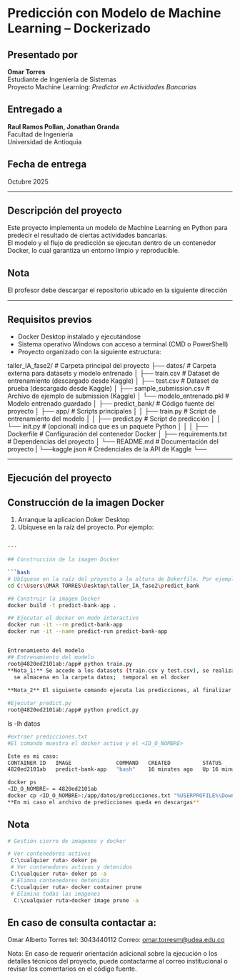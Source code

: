 # Predicción con Modelo de Machine Learning – Dockerizado

## Presentado por
**Omar Torres**  
Estudiante de Ingeniería de Sistemas  
Proyecto Machine Learning: *Predictor en Actividades Bancarias*

## Entregado a
**Raul Ramos Pollan, Jonathan Granda**  
Facultad de Ingeniería  
Universidad de Antioquia

## Fecha de entrega
Octubre 2025

---

## Descripción del proyecto

Este proyecto implementa un modelo de Machine Learning en Python para predecir el resultado de ciertas actividades bancarias.  
El modelo y el flujo de predicción se ejecutan dentro de un contenedor Docker, lo cual garantiza un entorno limpio y reproducible.

## Nota
El profesor debe descargar el repositorio ubicado en la siguiente dirección

---

## Requisitos previos

- Docker Desktop instalado y ejecutándose
- Sistema operativo Windows con acceso a terminal (CMD o PowerShell)
- Proyecto organizado con la siguiente estructura:

taller_IA_fase2/ # Carpeta principal del proyecto
├── datos/ # Carpeta externa para datasets y modelo entrenado
│ ├── train.csv # Dataset de entrenamiento (descargado desde Kaggle)
│ ├── test.csv # Dataset de prueba (descargado desde Kaggle)
│ ├── sample_submission.csv # Archivo de ejemplo de submission (Kaggle)
│ └── modelo_entrenado.pkl # Modelo entrenado guardado
│
├── predict_bank/ # Código fuente del proyecto
│ ├── app/ # Scripts principales
│ │ ├── train.py # Script de entrenamiento del modelo
│ │ ├── predict.py # Script de predicción
│ │ └── init.py # (opcional) indica que es un paquete Python
│ │
│ ├── Dockerfile # Configuración del contenedor Docker
│ ├── requirements.txt # Dependencias del proyecto
│ └── README.md #  Documentación del proyecto
| └──kaggle.json # Credenciales de la API de Kaggle
└──



---
## Ejecución del proyecto
## Construcción de la imagen Docker

1. Arranque la aplicacion Doker Desktop
2. Ubíquese en la raíz del proyecto. Por ejemplo:

```bash

---

## Construcción de la imagen Docker

```bash
# Ubíquese en la raíz del proyecto a la altura de Dokerfile. Por ejemplo (Mi caso):
cd C:\Users\OMAR TORRES\Desktop\taller_IA_fase2\predict_bank

## Construir la imagen Docker
docker build -t predict-bank-app .

## Ejecutar el docker en modo interactivo
docker run -it --rm predict-bank-app
docker run -it --name predict-run predict-bank-app
```

```bash

Entrenamiento del modelo
## Entrenamiento del modelo
root@4820ed2101ab:/app# python train.py
**Nota_1:** Se accede a los datasets (train.csv y test.csv), se realiza el entrenamiento, el modelo entrenado
  se almacena en la carpeta datos;  temporal en el docker
 
**Nota_2** El siguiente comando ejecuta las predicciones, al finalizar se descarga en la carpata temporal datos el archivo predicciones.txt

#Ejecutar predict.py
root@4820ed2101ab:/app# python predict.py

```
ls -lh datos  
```bash
#extraer predicciones.txt
#El comando muestra el docker activo y el <ID_O_NOMBRE>

Este es mi caso:
CONTAINER ID   IMAGE              COMMAND   CREATED          STATUS          PORTS     NAMES
4820ed2101ab   predict-bank-app   "bash"    16 minutes ago   Up 16 minutes             epic_zhukovsky

docker ps
<ID_O_NOMBRE> = 4820ed2101ab
docker cp <ID_O_NOMBRE>:/app/datos/predicciones.txt "%USERPROFILE%\Downloads\predicciones.txt"
**En mi caso el archivo de predicciones queda en descargas**

```

## Nota

```bash
# Gestión cierre de imagenes y docker

# Ver contenedores activos
 C:\cualquier ruta> doker ps
 # Ver contenedores activos y detenidos
 C:\cualquier ruta> doker ps -a
 # Elimna contenedores detenidos
 C:\cualquier ruta> docker container prune
 # Elimina todas las imagenes 
  C:\cualquier ruta>docker image prune -a

```
## En caso de consulta contactar a:
Omar Alberto Torres
tel: 3043440112
Correo: omar.torresm@udea.edu.co

Nota: En caso de requerir orientación adicional sobre la ejecución o los detalles técnicos del proyecto, puede contactarme al correo institucional o revisar los comentarios en el código fuente.





